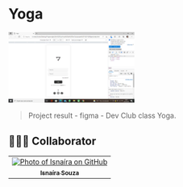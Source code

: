 # Yoga

<img src="./assets/imagem.png" alt="print-login" width="250" >

> Project result - figma - Dev Club class Yoga.

## 🤝👩🏻 Collaborator


<table>
  <tr>
    <td align="center">
      <a href="#">
        <img src="https://avatars.githubusercontent.com/u/95285602?s=400&u=ed631ca82ce931b1f23877b14b677c651db231b6&v=4" width="100px;" alt="Photo of Isnaíra on GitHub"/><br>
        <sub>
          <b>Isnaíra Souza</b>
        </sub>
      </a>
    </td>   
  </tr>
</table>
